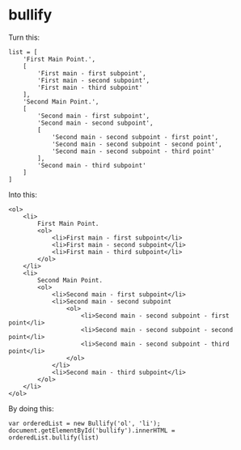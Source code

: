 bullify
=======

Turn this:

	list = [
	    'First Main Point.',
	    [
	        'First main - first subpoint',
	        'First main - second subpoint',
	        'First main - third subpoint'
	    ],
	    'Second Main Point.',
	    [
	        'Second main - first subpoint',
	        'Second main - second subpoint',
	        [
	            'Second main - second subpoint - first point',
	            'Second main - second subpoint - second point',
	            'Second main - second subpoint - third point'
	        ],
	        'Second main - third subpoint'
	    ]
	]
	
Into this:
	
	<ol>
        <li>
            First Main Point.
            <ol>
                <li>First main - first subpoint</li>
                <li>First main - second subpoint</li>
                <li>First main - third subpoint</li>
            </ol>
        </li>
        <li>
            Second Main Point.
            <ol>
                <li>Second main - first subpoint</li>
                <li>Second main - second subpoint
                    <ol>
                        <li>Second main - second subpoint - first point</li>
                        <li>Second main - second subpoint - second point</li>
                        <li>Second main - second subpoint - third point</li>
                    </ol>
                </li>
                <li>Second main - third subpoint</li>
            </ol>
        </li>
    </ol>
    
By doing this:

	var orderedList = new Bullify('ol', 'li');
	document.getElementById('bullify').innerHTML = orderedList.bullify(list)
